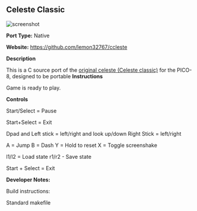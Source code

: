 

## Celeste Classic

![screenshot](https://raw.githubusercontent.com/lemon-sherbet/ccleste/master/screenshot.png)

**Port Type:**  Native

**Website:** https://github.com/lemon32767/ccleste

**Description**

This is a C source port of the [original celeste (Celeste classic)](https://www.lexaloffle.com/bbs/?tid=2145) for the PICO-8, designed to be portable
**Instructions** 

Game is ready to play.

**Controls**

Start/Select = Pause

Start+Select = Exit

Dpad  and Left stick = left/right and look up/down
Right Stick = left/right

A = Jump
B = Dash
Y = Hold to reset
X = Toggle screenshake

l1/l2 = Load state
r1/r2 - Save state

Start + Select = Exit

**Developer Notes:**

Build instructions:

Standard makefile
